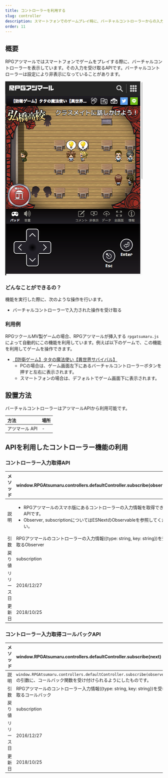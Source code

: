 ```yaml
---
title: コントローラーを利用する
slug: controller
description: スマートフォンでのゲームプレイ時に、バーチャルコントローラーからの入力を受け取るためのAPIです。
order: 11
---
```


## 概要
RPGアツマールではスマートフォンでゲームをプレイする際に、バーチャルコントローラーを表示しています。その入力を受け取るAPIです。バーチャルコントローラーは設定により非表示になっていることがあります。

![コントローラー](/images/controller.png)

### どんなことができるの？

機能を実行した際に、次のような操作を行います。

- バーチャルコントローラーで入力された操作を受け取る


### 利用例

RPGツクールMV製ゲームの場合、RPGアツマールが挿入する `rpgatsumaru.js` によって自動的にこの機能を利用しています。例えば以下のゲームで、この機能を利用してゲームを操作できます。

- [【防衛ゲーム】タタの魔法使い【異世界サバイバル】](https://game.nicovideo.jp/atsumaru/games/gm7601)
  - PCの場合は、ゲーム画面左下にあるバーチャルコントローラーボタンを押すと左右に表示されます。
  - スマートフォンの場合は、デフォルトでゲーム画面下に表示されます。

## 設置方法

バーチャルコントローラーはアツマールAPIから利用可能です。

方法 | 場所
:---|:---
アツマール API | -

## APIを利用したコントローラー機能の利用

### コントローラー入力取得API
メソッド | window.RPGAtsumaru.controllers.defaultController.subscribe(observer)
:---|:---
説明 | <ul><li>RPGアツマールのスマホ版にあるコントローラーの入力情報を取得できるAPIです。</li><li>Observer, subscriptionについてはESNextのObservableを参照してください。</li></ul>
引数 | RPGアツマールのコントローラーの入力情報({type: string, key: string})を受け取るObserver
戻り値 | subscription
リリース日 | 2016/12/27
更新日 | 2018/10/25

### コントローラー入力取得コールバックAPI
メソッド | window.RPGAtsumaru.controllers.defaultController.subscribe(next)
:---|:---
説明 | `window.RPGAtsumaru.controllers.defaultController.subscribe(observer)` の引数に、コールバック関数を受け付けられるようにしたものです。
引数 | RPGアツマールのコントローラー入力情報({type: string, key: string})を受け取るコールバック
戻り値 | subscription
リリース日 | 2016/12/27
更新日 | 2018/10/25
